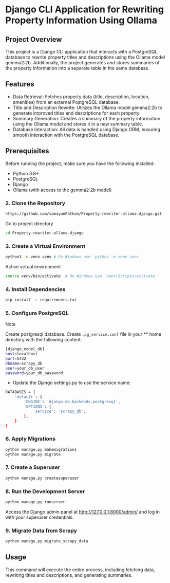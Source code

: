 # Django CLI Application for Rewriting Property Information Using Ollama

## Project Overview

This project is a Django CLI application that interacts with a PostgreSQL database to rewrite property titles and descriptions using the Ollama model gemma2:2b. Additionally, the project generates and stores summaries of the property information into a separate table in the same database.

## Features

- Data Retrieval: Fetches property data (title, description, location, amenities) from an external PostgreSQL database.
- Title and Description Rewrite: Utilizes the Ollama model gemma2:2b to generate improved titles and descriptions for each property.
- Summary Generation: Creates a summary of the property information using the Ollama model and stores it in a new summary table.
- Database Interaction: All data is handled using Django ORM, ensuring smooth interaction with the PostgreSQL database.

## Prerequisites
Before running the project, make sure you have the following installed:

- Python 3.8+
- PostgreSQL
- Django 
- Ollama (with access to the gemma2:2b model)



### 2. Clone the Repository

```bash
https://github.com/samayunPathan/Property-rewriter-ollama-django.git
```
Go to project directory
``` bash
cd Property-rewriter-ollama-django
```
### 3. Create a Virtual Environment
```bash
python3 -m venv venv # On Windows use `python -m venv venv`
```
Active virtual environment
```bash
source venv/bin/activate  # On Windows use `venv\Scripts\activate`
```

### 4. Install Dependencies
``` bash 
pip install -r requirements.txt
```
### 5. Configure PostgreSQL

> [!NOTE]
> Create postgresql database.
> Create `.pg_service.conf` file in your ** home directory with the following content:

```bash
[django_model_db]
host=localhost
port=5432
dbname=scrapy_db
user=your_db_user
password=your_db_password
```
- Update the Django settings.py to use the service name:
``` bash 
DATABASES = {
    'default': {
        'ENGINE': 'django.db.backends.postgresql',
        'OPTIONS': {
            'service': 'scrapy_db',
        },
    }
}
```

### 6. Apply Migrations
``` bash
python manage.py makemigrations
python manage.py migrate
```
### 7. Create a Superuser
```bash
python manage.py createsuperuser
```
### 8. Run the Development Server
```bash 
python manage.py runserver
```
Access the Django admin panel at http://127.0.0.1:8000/admin/ and log in with your superuser credentials.

### 9. Migrate Data from Scrapy
```bash
python manage.py migrate_scrapy_data
```

## Usage
This command will execute the entire process, including fetching data, rewriting titles and descriptions, and generating summaries.